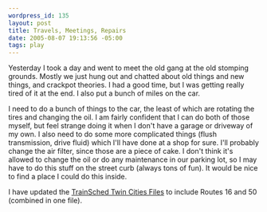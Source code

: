 ```yaml
--- 
wordpress_id: 135
layout: post
title: Travels, Meetings, Repairs
date: 2005-08-07 19:13:56 -05:00
tags: play
---
```

Yesterday I took a day and went to meet the old gang at the old stomping grounds.  Mostly we just hung out and chatted about old things and new things, and crackpot theories.  I had a good time, but I was getting really tired of it at the end.  I also put a bunch of miles on the car.

I need to do a bunch of things to the car, the least of which are rotating the tires and changing the oil.  I am fairly confident that I can do both of those myself, but feel strange doing it when I don't have a garage or driveway of my own.  I also need to do some more complicated things (flush transmission, drive fluid) which I'll have done at a shop for sure.   I'll probably change the air filter, since those are a piece of cake.  I don't think it's allowed to change the oil or do any maintenance in our parking lot, so I may have to do this stuff on the street curb (always tons of fun).   It would be nice to find a place I could do this inside.

I have updated the <a href="/node/135">TrainSched Twin Cities Files</a> to include Routes 16 and 50 (combined in one file).
